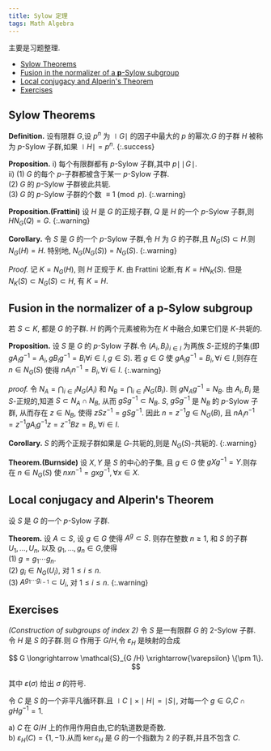 ```yaml
---
title: Sylow 定理
tags: Math Algebra
---
```

主要是习题整理.


<!-- vim-markdown-toc GFM -->

* [Sylow Theorems](#sylow-theorems)
* [Fusion in the normalizer of a $\bm p$-Sylow subgroup](#fusion-in-the-normalizer-of-a-bm-p-sylow-subgroup)
* [Local conjugacy and Alperin's Theorem](#local-conjugacy-and-alperins-theorem)
* [Exercises](#exercises)

<!-- vim-markdown-toc -->

<!--more-->

## Sylow Theorems

**Definition.** 设有限群 $G$,设 $p^n$ 为 $\mid G \mid$ 的因子中最大的 $p$ 的幂次.$G$ 的子群 $H$ 被称为 $p$-Sylow 子群,如果 $\mid H\mid = p^n$.
{:.success}

**Proposition.** i) 每个有限群都有 $p$-Sylow 子群,其中 $p \mid \,\mid\!G\!\mid$.  
ii) (1) $G$ 的每个 $p$-子群都被含于某一 $p$-Sylow 子群.  
(2) $G$ 的 $p$-Sylow 子群彼此共轭.  
(3) $G$ 的 $p$-Sylow 子群的个数 $\equiv 1 \pmod{p}$.
{:.warning}

**Proposition.(Frattini)** 设 $H$ 是 $G$ 的正规子群, $Q$ 是 $H$ 的一个 $p$-Sylow 子群,则 $HN_G(Q) = G$.
{:.warning}

**Corollary.** 令 $S$ 是 $G$ 的一个 $p$-Sylow 子群,令 $H$ 为 $G$ 的子群,且 $N_G(S) \subset H$.则 $N_G(H) = H$. 特别地, $N_G(N_G(S)) = N_G(S)$.
{:.warning}

_Proof._ 记 $K = N_G(H)$, 则 $H$ 正规于 $K$. 由 Frattini 论断,有 $K = HN_K(S)$. 但是 $N_K(S) \subset N_G(S) \subset H$, 有 $K = H$.

## Fusion in the normalizer of a $\bm p$-Sylow subgroup

若 $S \subset K$, 都是 $G$ 的子群. $H$ 的两个元素被称为在 $K$ 中融合,如果它们是 $K$-共轭的.

**Proposition.** 设 $S$ 是 $G$ 的 $p$-Sylow 子群.令 $(A_i,B_i)_{i \in I}$ 为两族 $S$-正规的子集(即 $gA_ig^{-1} = A_i, gB_ig^{-1} = B_i \forall i \in I, g \in S$). 若 $g \in G$ 使 $gA_ig^{-1} = B_i, \forall i \in I$,则存在 $n \in N_G(S)$ 使得 $nA_in^{-1} = B_i, \forall i \in I$.
{:.warning}

_proof._ 令 $N_A = \bigcap_{i \in I} N_G(A_i)$ 和 $N_B = \bigcap_{i \in I} N_G(B_i)$. 则 $gN_Ag^{-1} = N_B$. 由 $A_i,B_i$ 是 $S$-正规的,知道 $S \subset N_A \cap N_B$, 从而 $gSg^{-1} \subset N_B$. $S$, $gSg^{-1}$ 是 $N_B$ 的 $p$-Sylow 子群, 从而存在 $z \in N_B$, 使得 $zSz^{-1} = gSg^{-1}$. 因此 $n = z^{-1}g \in N_G(B)$, 且 $nA_in^{-1} = z^{-1}gA_ig^{-1}z = z^{-1}Bz = B_i, \forall i \in I$.

**Corollary.** $S$ 的两个正规子群如果是 $G$-共轭的,则是 $N_G(S)$-共轭的.
{:.warning}

**Theorem.(Burnside)** 设 $X,Y$ 是 $S$ 的中心的子集, 且 $g \in G$ 使 $gXg^{-1} = Y$.则存在 $n \in N_G(S)$ 使 $nxn^{-1} = gxg^{-1}, \forall x \in X$.

## Local conjugacy and Alperin's Theorem

设 $S$ 是 $G$ 的一个 $p$-Sylow 子群.

**Theorem.** 设 $A \subset S$, 设 $g \in G$ 使得 $A^g \subset S$. 则存在整数 $n \ge 1$, 和 $S$ 的子群 $U_1,\ldots ,U_n$, 以及 $g_1,\ldots ,g_n \in G$,使得  
(1) $g = g_1\cdots g_n$.  
(2) $g_i \in N_G(U_i)$, 对 $1 \le i \le n$.  
(3) $A^{g_1\cdots g_{i-1}} \subset U_i$, 对 $1 \le i \le n$.
{:.warning}

## Exercises
_(Construction of subgroups of index 2)_ 令 $S$ 是一有限群 $G$ 的 $2$-Sylow 子群. 令 $H$ 是 $S$ 的子群.则 $G$ 作用于 $G /H$,令 $\varepsilon_H$ 是映射的合成

$$
    G \longrightarrow \mathcal{S}_{G /H} \xrightarrow{\varepsilon} \{\pm 1\}.
$$

其中 $\varepsilon(\sigma)$ 给出 $\sigma$ 的符号.

令 $C$ 是 $S$ 的一个非平凡循环群.且 $\mid C\mid \times  \mid H \mid =  \mid S \mid$, 对每一个 $g \in G$,$C \cap gHg^{-1} = 1$.

a) $C$ 在 $G /H$ 上的作用作用自由,它的轨道数是奇数.  
b) $\varepsilon_H(C) = \{1,-1\}$.从而 $\ker \varepsilon_H$ 是 $G$ 的一个指数为 $2$ 的子群,并且不包含 $C$.
